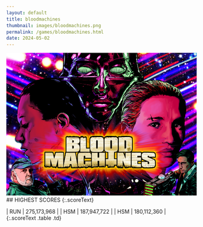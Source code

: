 ```yaml
---
layout: default
title: bloodmachines
thumbnail: images/bloodmachines.png
permalink: /games/bloodmachines.html
date: 2024-05-02
---
```


<img src="../images/bloodmachines.png" class="gameThumbnail img-fluid mx-auto align-middle">
## HIGHEST SCORES
{:.scoreText}

| RUN | 275,173,968 | 
| HSM | 187,947,722 | 
| HSM | 180,112,360 | 
{:.scoreText .table .td}
